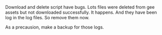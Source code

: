 Download and delete script have bugs. Lots files were deleted from gee assets but not downloaded successfully. It happens. And they have been log in the log files. So remove them now.

As a precausion, make a backup for those logs.